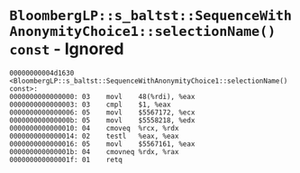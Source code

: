 # `BloombergLP::s_baltst::SequenceWithAnonymityChoice1::selectionName() const` - Ignored

```x86asm
00000000004d1630 <BloombergLP::s_baltst::SequenceWithAnonymityChoice1::selectionName() const>:
0000000000000000: 03	movl	48(%rdi), %eax
0000000000000003: 03	cmpl	$1, %eax
0000000000000006: 05	movl	$5567172, %ecx
000000000000000b: 05	movl	$5558218, %edx
0000000000000010: 04	cmoveq	%rcx, %rdx
0000000000000014: 02	testl	%eax, %eax
0000000000000016: 05	movl	$5567161, %eax
000000000000001b: 04	cmovneq	%rdx, %rax
000000000000001f: 01	retq	
```
